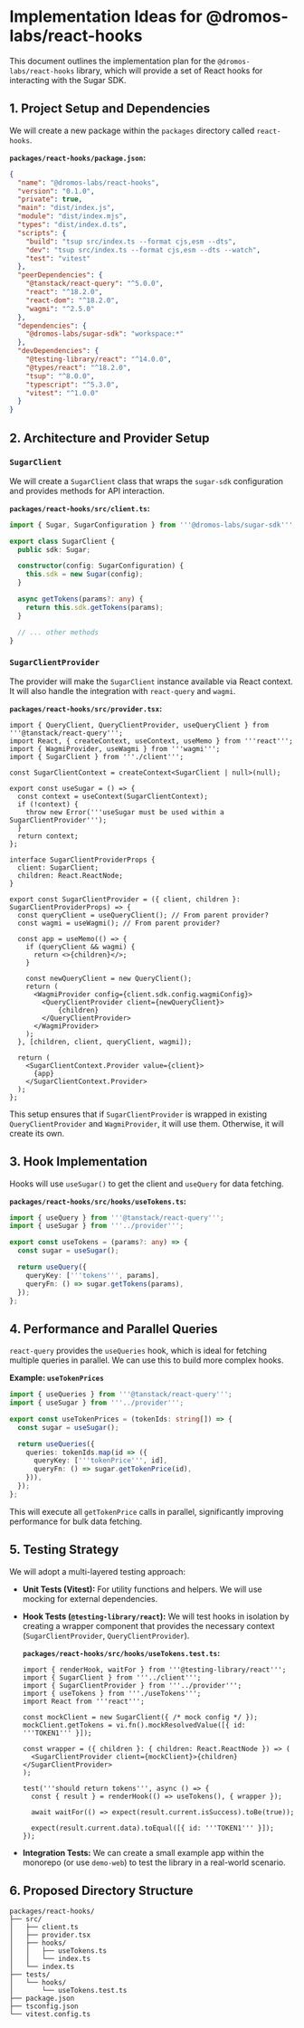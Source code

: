 
# Implementation Ideas for @dromos-labs/react-hooks

This document outlines the implementation plan for the `@dromos-labs/react-hooks` library, which will provide a set of React hooks for interacting with the Sugar SDK.

## 1. Project Setup and Dependencies

We will create a new package within the `packages` directory called `react-hooks`.

**`packages/react-hooks/package.json`:**

```json
{
  "name": "@dromos-labs/react-hooks",
  "version": "0.1.0",
  "private": true,
  "main": "dist/index.js",
  "module": "dist/index.mjs",
  "types": "dist/index.d.ts",
  "scripts": {
    "build": "tsup src/index.ts --format cjs,esm --dts",
    "dev": "tsup src/index.ts --format cjs,esm --dts --watch",
    "test": "vitest"
  },
  "peerDependencies": {
    "@tanstack/react-query": "^5.0.0",
    "react": "^18.2.0",
    "react-dom": "^18.2.0",
    "wagmi": "^2.5.0"
  },
  "dependencies": {
    "@dromos-labs/sugar-sdk": "workspace:*"
  },
  "devDependencies": {
    "@testing-library/react": "^14.0.0",
    "@types/react": "^18.2.0",
    "tsup": "^8.0.0",
    "typescript": "^5.3.0",
    "vitest": "^1.0.0"
  }
}
```

## 2. Architecture and Provider Setup

### `SugarClient`

We will create a `SugarClient` class that wraps the `sugar-sdk` configuration and provides methods for API interaction.

**`packages/react-hooks/src/client.ts`:**

```typescript
import { Sugar, SugarConfiguration } from '''@dromos-labs/sugar-sdk''';

export class SugarClient {
  public sdk: Sugar;

  constructor(config: SugarConfiguration) {
    this.sdk = new Sugar(config);
  }

  async getTokens(params?: any) {
    return this.sdk.getTokens(params);
  }

  // ... other methods
}
```

### `SugarClientProvider`

The provider will make the `SugarClient` instance available via React context. It will also handle the integration with `react-query` and `wagmi`.

**`packages/react-hooks/src/provider.tsx`:**

```tsx
import { QueryClient, QueryClientProvider, useQueryClient } from '''@tanstack/react-query''';
import React, { createContext, useContext, useMemo } from '''react''';
import { WagmiProvider, useWagmi } from '''wagmi''';
import { SugarClient } from '''./client''';

const SugarClientContext = createContext<SugarClient | null>(null);

export const useSugar = () => {
  const context = useContext(SugarClientContext);
  if (!context) {
    throw new Error('''useSugar must be used within a SugarClientProvider''');
  }
  return context;
};

interface SugarClientProviderProps {
  client: SugarClient;
  children: React.ReactNode;
}

export const SugarClientProvider = ({ client, children }: SugarClientProviderProps) => {
  const queryClient = useQueryClient(); // From parent provider?
  const wagmi = useWagmi(); // From parent provider?

  const app = useMemo(() => {
    if (queryClient && wagmi) {
      return <>{children}</>;
    }

    const newQueryClient = new QueryClient();
    return (
      <WagmiProvider config={client.sdk.config.wagmiConfig}>
        <QueryClientProvider client={newQueryClient}>
            {children}
        </QueryClientProvider>
      </WagmiProvider>
    );
  }, [children, client, queryClient, wagmi]);

  return (
    <SugarClientContext.Provider value={client}>
      {app}
    </SugarClientContext.Provider>
  );
};
```

This setup ensures that if `SugarClientProvider` is wrapped in existing `QueryClientProvider` and `WagmiProvider`, it will use them. Otherwise, it will create its own.

## 3. Hook Implementation

Hooks will use `useSugar()` to get the client and `useQuery` for data fetching.

**`packages/react-hooks/src/hooks/useTokens.ts`:**

```typescript
import { useQuery } from '''@tanstack/react-query''';
import { useSugar } from '''../provider''';

export const useTokens = (params?: any) => {
  const sugar = useSugar();

  return useQuery({
    queryKey: ['''tokens''', params],
    queryFn: () => sugar.getTokens(params),
  });
};
```

## 4. Performance and Parallel Queries

`react-query` provides the `useQueries` hook, which is ideal for fetching multiple queries in parallel. We can use this to build more complex hooks.

**Example: `useTokenPrices`**

```typescript
import { useQueries } from '''@tanstack/react-query''';
import { useSugar } from '''../provider''';

export const useTokenPrices = (tokenIds: string[]) => {
  const sugar = useSugar();

  return useQueries({
    queries: tokenIds.map(id => ({
      queryKey: ['''tokenPrice''', id],
      queryFn: () => sugar.getTokenPrice(id),
    })),
  });
};
```

This will execute all `getTokenPrice` calls in parallel, significantly improving performance for bulk data fetching.

## 5. Testing Strategy

We will adopt a multi-layered testing approach:

*   **Unit Tests (Vitest):** For utility functions and helpers. We will use mocking for external dependencies.
*   **Hook Tests (`@testing-library/react`):** We will test hooks in isolation by creating a wrapper component that provides the necessary context (`SugarClientProvider`, `QueryClientProvider`).

    **`packages/react-hooks/src/hooks/useTokens.test.ts`:**

    ```tsx
    import { renderHook, waitFor } from '''@testing-library/react''';
    import { SugarClient } from '''../client''';
    import { SugarClientProvider } from '''../provider''';
    import { useTokens } from '''./useTokens''';
    import React from '''react''';

    const mockClient = new SugarClient({ /* mock config */ });
    mockClient.getTokens = vi.fn().mockResolvedValue([{ id: '''TOKEN1''' }]);

    const wrapper = ({ children }: { children: React.ReactNode }) => (
      <SugarClientProvider client={mockClient}>{children}</SugarClientProvider>
    );

    test('''should return tokens''', async () => {
      const { result } = renderHook(() => useTokens(), { wrapper });

      await waitFor(() => expect(result.current.isSuccess).toBe(true));

      expect(result.current.data).toEqual([{ id: '''TOKEN1''' }]);
    });
    ```

*   **Integration Tests:** We can create a small example app within the monorepo (or use `demo-web`) to test the library in a real-world scenario.

## 6. Proposed Directory Structure

```
packages/react-hooks/
├── src/
│   ├── client.ts
│   ├── provider.tsx
│   ├── hooks/
│   │   ├── useTokens.ts
│   │   └── index.ts
│   └── index.ts
├── tests/
│   └── hooks/
│       └── useTokens.test.ts
├── package.json
├── tsconfig.json
└── vitest.config.ts
```
